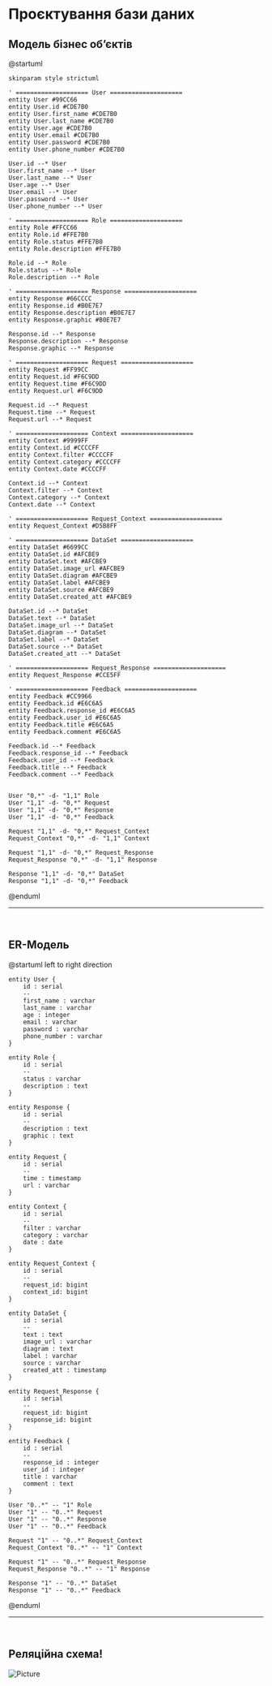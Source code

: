 # Проєктування бази даних

## Модель бізнес обʼєктів

@startuml

    skinparam style strictuml
    
    ' ==================== User ====================
    entity User #99CC66
    entity User.id #CDE7B0
    entity User.first_name #CDE7B0
    entity User.last_name #CDE7B0
    entity User.age #CDE7B0
    entity User.email #CDE7B0
    entity User.password #CDE7B0
    entity User.phone_number #CDE7B0
    
    User.id --* User
    User.first_name --* User
    User.last_name --* User
    User.age --* User
    User.email --* User
    User.password --* User
    User.phone_number --* User
    
    ' ==================== Role ====================
    entity Role #FFCC66
    entity Role.id #FFE7B0
    entity Role.status #FFE7B0
    entity Role.description #FFE7B0
    
    Role.id --* Role
    Role.status --* Role
    Role.description --* Role
    
    ' ==================== Response ====================
    entity Response #66CCCC
    entity Response.id #B0E7E7
    entity Response.description #B0E7E7
    entity Response.graphic #B0E7E7
    
    Response.id --* Response
    Response.description --* Response
    Response.graphic --* Response
    
    ' ==================== Request ====================
    entity Request #FF99CC
    entity Request.id #F6C9DD
    entity Request.time #F6C9DD
    entity Request.url #F6C9DD
    
    Request.id --* Request
    Request.time --* Request
    Request.url --* Request
    
    ' ==================== Context ====================
    entity Context #9999FF
    entity Context.id #CCCCFF
    entity Context.filter #CCCCFF
    entity Context.category #CCCCFF
    entity Context.date #CCCCFF
    
    Context.id --* Context
    Context.filter --* Context
    Context.category --* Context
    Context.date --* Context
    
    ' ==================== Request_Context ====================
    entity Request_Context #D5B8FF
    
    ' ==================== DataSet ====================
    entity DataSet #6699CC
    entity DataSet.id #AFCBE9
    entity DataSet.text #AFCBE9
    entity DataSet.image_url #AFCBE9
    entity DataSet.diagram #AFCBE9
    entity DataSet.label #AFCBE9
    entity DataSet.source #AFCBE9
    entity DataSet.created_att #AFCBE9
    
    DataSet.id --* DataSet
    DataSet.text --* DataSet
    DataSet.image_url --* DataSet
    DataSet.diagram --* DataSet
    DataSet.label --* DataSet
    DataSet.source --* DataSet
    DataSet.created_att --* DataSet
    
    ' ==================== Request_Response ====================
    entity Request_Response #CCE5FF
    
    ' ==================== Feedback ====================
    entity Feedback #CC9966
    entity Feedback.id #E6C6A5
    entity Feedback.response_id #E6C6A5
    entity Feedback.user_id #E6C6A5
    entity Feedback.title #E6C6A5
    entity Feedback.comment #E6C6A5
    
    Feedback.id --* Feedback
    Feedback.response_id --* Feedback
    Feedback.user_id --* Feedback
    Feedback.title --* Feedback
    Feedback.comment --* Feedback
    
    
    User "0,*" -d- "1,1" Role
    User "1,1" -d- "0,*" Request
    User "1,1" -d- "0,*" Response
    User "1,1" -d- "0,*" Feedback
    
    Request "1,1" -d- "0,*" Request_Context
    Request_Context "0,*" -d- "1,1" Context
    
    Request "1,1" -d- "0,*" Request_Response
    Request_Response "0,*" -d- "1,1" Response
    
    Response "1,1" -d- "0,*" DataSet
    Response "1,1" -d- "0,*" Feedback

@enduml

<hr>
<br>

## ER-Модель

@startuml
    left to right direction
    
    entity User {
        id : serial
        --
        first_name : varchar
        last_name : varchar
        age : integer
        email : varchar
        password : varchar
        phone_number : varchar
    }
    
    entity Role {
        id : serial
        --
        status : varchar
        description : text
    }
    
    entity Response {
        id : serial
        --
        description : text
        graphic : text
    }
    
    entity Request {
        id : serial
        --
        time : timestamp
        url : varchar
    }
    
    entity Context {
        id : serial
        --
        filter : varchar
        category : varchar
        date : date
    }
    
    entity Request_Context {
        id : serial
        --
        request_id: bigint
        context_id: bigint
    }
    
    entity DataSet {
        id : serial
        --
        text : text
        image_url : varchar
        diagram : text
        label : varchar
        source : varchar
        created_att : timestamp
    }
    
    entity Request_Response {
        id : serial
        --
        request_id: bigint
        response_id: bigint
    }
    
    entity Feedback {
        id : serial
        --
        response_id : integer
        user_id : integer
        title : varchar
        comment : text
    }
    
    User "0..*" -- "1" Role
    User "1" -- "0..*" Request
    User "1" -- "0..*" Response
    User "1" -- "0..*" Feedback
    
    Request "1" -- "0..*" Request_Context
    Request_Context "0..*" -- "1" Context
    
    Request "1" -- "0..*" Request_Response
    Request_Response "0..*" -- "1" Response
    
    Response "1" -- "0..*" DataSet
    Response "1" -- "0..*" Feedback

@enduml

<hr>
<br>

## Реляційна схема!
![Picture](images/Untitled.png)